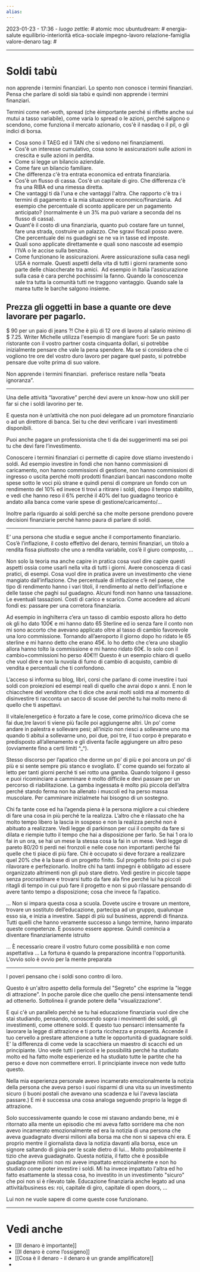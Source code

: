 ```yaml
---
alias: 
---
```

2023-01-23 - 17:36 - *luogo*
zettle: # atomic moc
ubuntudream: # energia-salute equilibrio-interiorità etica-sociale impegno-lavoro relazione-famiglia valore-denaro 
tag: #

---
# Soldi tabù
non apprende i termini finanziari. Lo spento non conosce i termini finanziari.
Pensa che parlare di soldi sia tabù e quindi non apprende i termini finanziari. 

Termini come net-woth, spread (che èimportante perché si riflette anche sui mutui a tasso variabile), come varia lo spread o le azioni, perché salgono o scendono, come funziona il mercato azionario, cos'è il nasdaq o il pil, o gli indici di borsa. 

- Cosa sono il TAEG ed il TAN che si vedono nei finanziamenti. 
- Cos'è un interesse cumulativo, cosa sono le assicurazioni sulle azioni in crescita e sulle azioni in perdita. 
- Come si legge un bilancio aziendale. 
- Come fare un bilancio familiare. 
- Che differenza c'è tra entrata economica ed entrata finanziaria. 
- Cos'è un flusso di cassa. Cos'è un capitale di giro. Che differenza c'è fra una RIBA ed una rimessa diretta. 
- Che vantaggi ti dà l'una e che vantaggi l'altra. Che rapporto c'è tra i termini di pagamento e la mia situazione economico/finanziaria. 
  Ad esempio che percentuale di sconto applicare per un pagamento anticipato? (normalmente è un 3% ma può variare a seconda del ns flusso di cassa). 
- Quant'è il costo di una finanziaria, quanto può costare fare un tunnel, fare una strada, costruire un palazzo. Che sgravi fiscali posso avere. Che percentuale dei ns guadagni se ne va in tasse ed imposte. 
- Quali sono applicate direttamente e quali sono nascoste ad esempio l'IVA o le accise sulla benzina. 
- Come funzionano le assicurazioni. Avere assicurazione sulla casa negli USA è normale. Questi aspetti della vita di tutti i giorni raramente sono parte delle chiaccherate tra amici. 
  Ad esempio in Italia l'assicurazione sulla casa è cara perché pochissimi la fanno. Quando la conoscenza sale tra tutta la comunità tutti ne traggono vantaggio. Quando sale la marea tutte le barche salgono insieme.


## Prezza gli oggetti in base a quante ore deve lavorare per pagarlo.

$ 90 per un paio di jeans ?! Che è più di 12 ore di lavoro al salario minimo di $ 7.25. Writer Michelle utilizza l'esempio di mangiare fuori: Se un pasto ristorante con il vostro partner costa cinquanta dollari, si potrebbe inizialmente pensare che vale la pena spendere. Ma se si considera che ci vogliono tre ore del vostro duro lavoro per pagare quel pasto, si potrebbe pensare due volte prima di suo valore.

Non apprende i termini finanziari.  preferisce restare nella “beata ignoranza”.

---
Una delle attività “lavorative” perché devi avere un know-how uno skill per far si che i soldi lavorino per te. 

E questa non è un’attività che non puoi delegare ad un promotore finanziario o ad un direttore di banca. Sei tu che devi verificare i vari investimenti disponibili. 

Puoi anche pagare un professionista che ti da dei suggerimenti ma sei poi tu che devi fare l’investimento. 

Conoscere i termini finanziari ci permette di capire dove stiamo investendo i soldi. Ad esempio investire in fondi che non hanno commissioni di caricamento, non hanno commissioni di gestione, non hanno commissioni di ingresso o uscita perché molti prodotti finanziari bancari nascondono molte spese sotto le voci più strane e quindi pensi di comprare un fondo con un rendimento del 10% ed invece ti trovi a ritirare i soldi, dopo il tempo stabilito, e vedi che hanno reso il 6% perché il 40% del tuo guadagno teorico è andato alla banca come varie spese di gestione/caricamento/…

Inoltre parla riguardo ai soldi perché sa che molte persone prendono povere decisioni finanziarie perché hanno paura di parlare di soldi.

---
E’ una persona che studia e segue anche il comportamento finanziario. Cos’è l’inflazione, il costo effettivo del denaro, termini finanziari, un titolo a rendita fissa piuttosto che uno a rendita variabile, cos’è il giuro composto, …

Non solo la teoria ma anche capire in pratica cosa vuol dire capire questi aspetti ossia come usarli nella vita di tutti i giorni. Avere conoscenza di casi pratici, di esempi. Cosa vuol dire in pratica avere un investimento che viene mangiato dall’inflazione. Che percentuale di inflazione c’è nel paese, che tipo di rendimento hanno i vari titoli, il rendimento al netto dell’inflazione e delle tasse che paghi sul guadagno. Alcuni fondi non hanno una tassazione. Le eventuali tassazioni. Costi di carico e scarico. Come accedere ad alcuni fondi es: passare per una corretora finanziaria.

Ad esempio in inghilterra c’era un tasso di cambio esposto allora ho detto ok gli ho dato 100€ e mi hanno dato 65 Sterline ed io senza fare il conto non mi sono accorto che avevano applicato oltre al tasso di cambio favorevole una loro commissione. Tornando all’aeroporto il giorno dopo ho ridato le 65 sterline e mi hanno detto che erano 45€. Io ho detto che c’era uno sbaglio allora hanno tolto la commissione e mi hanno ridato 60€. Io solo con il cambio+commissioni ho perso 40€!!! Questo è un esempio chiaro di quello che vuol dire e non la nuvola di fumo di cambio di acquisto, cambio di vendita e percentuali che ti confondono.

L’acceso si informa su blog, libri, corsi che parlano di come investire i tuoi soldi con proiezioni ed esempi reali di quello che avrai dopo x anni. E non le chiacchere del venditore che ti dice che avrai molti soldi ma al momento di disinvestire ti racconta un sacco di scuse del perché tu hai molto meno di quello che ti aspettavi.

Il vitale/energetico è forzato a fare le cose, come primo/rico diceva che se fai due,tre lavori ti viene più facile poi aggiungerne altri. Un po’ come andare in palestra e sollevare pesi; all’inizio non riesci a sollevarne uno ma quando ti abitui a sollevarne uno, poi due, poi tre, il tuo corpo è preparato e predisposto all’allenamento e gli diventa facile aggiungere un altro peso (ovviamente fino a certi limiti ^_^). 

Stesso discorso per l’apatico che dorme un po’ di più e poi ancora un po’ di più e si sente sempre più stanco e svogliato. E’ come quando sei forzato al letto per tanti giorni perché ti sei rotto una gamba. Quando tolgono il gesso e puoi ricominciare a camminare è molto difficile e devi passare per un percorso di riabilitazione. La gamba ingessata è molto più piccola dell’altra perché stando ferma non ha allenato i muscoli ed ha perso massa muscolare. Per camminare inizialmete hai bisogno di un sostegno. 

Chi fa tante cose ed ha l’agenda piena è la persona migliore a cui chiedere di fare una cosa in più perché te la realizza. L’altro che è rilassato che ha molto tempo libero la lascia in sospeso e non la realizza perché non è abituato a realizzare. Vedi legge di parkinson per cui il compito da fare si dilata e riempie tutto il tempo che hai a disposizione per farlo. Se hai 1 ora lo fai in un ora, se hai un mese la stessa cosa la fai in un mese. Vedi legge di pareto 80/20 ti perdi nei fronzoli e nelle cose non importanti perché fai quelle che ti piace di più fare. Chi è occupato si deve forzare a realizzare quel 20% che è la base di un progetto finito. Sul progetto finito poi ci si può rilavorare e perfezionarlo. Inoltre chi ha tanti impegni è obbligato ad essere organizzato altrimenti non gli può stare dietro. Vedi gestire in piccole tappe senza procrastinare e trovarsi tutto da fare ala fine perché lui ha piccoli ritagli di tempo in cui può fare il progetto e non si può rilassare pensando di avere tanto tempo a disposizione; cosa che invece fa l’apatico.

... Non si impara questa cosa a scuola. Dovete uscire e trovare un mentore, trovare un sostituto dell’educazione, partecipa ad un gruppo, qualunque esso sia, e inizia a investire. Sappi di più sul business, apprendi di finanza. Tutti quelli che hanno veramente successo a lungo termine, hanno imparato queste competenze. E possono essere apprese. Quindi comincia a diventare finanziariamente istruito

... È necessario creare il vostro futuro come possibilità e non come aspettativa
... La fortuna è quando la preparazione incontra l'opportunità. L’ovvio solo è ovvio per la mente preparata

---
I poveri pensano che i soldi sono contro di loro.
  
Questo è un'altro aspetto della formula del "Segreto" che esprime la "legge di attrazione". In poche parole dice che quello che pensi intensamente tendi ad ottenerlo. Sottolinea il grande potere della "visualizzazione". 

E qui c'è un parallelo perché se tu hai educazione finanziaria vuol dire che stai studiando, pensando, conoscendo sopra i movimenti dei soldi, gli investimenti, come ottenere soldi. E questo tuo pensarci intensamente fa lavorare la legge di attrazione e ti porta ricchezza e prosperità. Accende il tuo cervello a prestare attenzione a tutte le opportunità di guadagnare soldi. E' la differenza di come vede la scacchiera un maestro di scacchi ed un principiante. Uno vede tutti i pericoli e le possibilità perché ha studiato molto ed ha fatto molte esperienze ed ha studiato tutte le partite che ha perso e dove non commettere errori. Il principiante invece non vede tutto questo.

Nella mia esperienza personale avevo incamerato emozionalmente la notizia della persona che aveva perso i suoi risparmi di una vita su un investimento sicuro (i buoni postali che avevano una scadenza e lui l'aveva lasciata passare.) E mi è successa una cosa analoga seguendo proprio la legge di attrazione.

Solo successivamente quando le cose mi stavano andando bene, mi è ritornato alla mente un episodio che mi aveva fatto sorridere ma che non avevo incamerato emozionalmente ed era la notizia di una persona che aveva guadagnato diversi milioni alla borsa ma che non si sapeva chi era. E proprio mentre il giornalista dava la notizia davanti alla borsa, esce un signore saltando di gioia per le scale dietro di lui... Molto probabilmente il tizio che aveva guadagnato. Questa notizia, il fatto che è possibile guadagnare milioni non mi aveve impattato emozionalmente e non ho studiato come poter investire i soldi. Mi ha invece impattato l'altra ed ho fatto esattamente la stessa cosa, ho investito in un investimento "sicuro" che poi non si è rilevato tale. Educazione finanziaria anche legato ad una attività/business es: roi, capitale di giro, capitale di open doors, …

Lui non ne vuole sapere di come queste cose funzionano.


---
# Vedi anche
- [[Il denaro è importante]]
- [[Il denaro è come l’ossigeno]]
- [[Cosa è il denaro - il denaro è un grande amplificatore]]
- 
